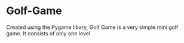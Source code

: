 # Golf-Game
 Created using the Pygame libary, Golf Game is a very simple mini golf game.
 It consists of only one level 
